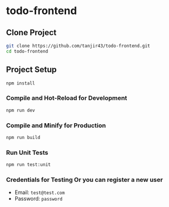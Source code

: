 # todo-frontend

## Clone Project

```sh
git clone https://github.com/tanjir43/todo-frontend.git
cd todo-frontend
```

## Project Setup

```sh
npm install
```

### Compile and Hot-Reload for Development

```sh
npm run dev
```

### Compile and Minify for Production

```sh
npm run build
```

### Run Unit Tests

```sh
npm run test:unit
```

### Credentials for Testing Or you can register a new user

- Email: `test@test.com`
- Password: `password`
